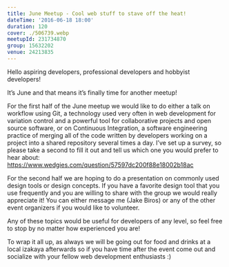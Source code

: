 ```yaml
---
title: June Meetup - Cool web stuff to stave off the heat!
dateTime: '2016-06-18 18:00'
duration: 120
cover: ./506739.webp
meetupId: 231734870
group: 15632202
venue: 24213835
---
```


Hello aspiring developers, professional developers and hobbyist developers!

It’s June and that means it’s finally time for another meetup!

For the first half of the June meetup we would like to do either a talk on workflow using Git, a technology used very often in web development for variation control and a powerful tool for collaborative projects and open source software, or on Continuous Integration, a software engineering practice of merging all of the code written by developers working on a project into a shared repository several times a day. I’ve set up a survey, so please take a second to fill it out and tell us which one you would prefer to hear about: https://www.wedgies.com/question/57597dc200f88e18002b18ac

For the second half we are hoping to do a presentation on commonly used design tools or design concepts. If you have a favorite design tool that you use frequently and you are willing to share with the group we would really appreciate it! You can either message me (Jake Biros) or any of the other event organizers if you would like to volunteer.

Any of these topics would be useful for developers of any level, so feel free to stop by no matter how experienced you are!

To wrap it all up, as always we will be going out for food and drinks at a local izakaya afterwards so if you have time after the event come out and socialize with your fellow web development enthusiasts :)
